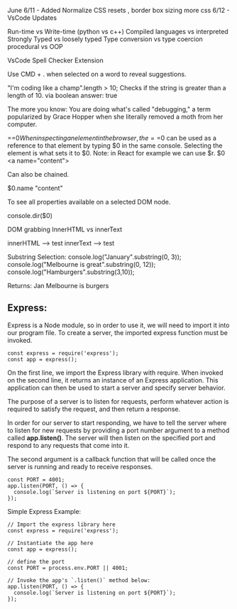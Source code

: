 June
6/11 - Added Normalize CSS resets , border box sizing more css
6/12 - VsCode Updates




Run-time vs Write-time (python vs c++)
Compiled languages vs interpreted
Strongly Typed vs loosely typed
Type conversion vs type coercion
procedural vs OOP




VsCode Spell Checker Extension

Use CMD + . when selected on a word to reveal suggestions.





"I'm coding like a champ".length > 10;
Checks if the string is greater than a length of 10. via boolean
answer: true

The more you know:
You are doing what's called "debugging," a term popularized by Grace Hopper when she literally removed a moth from her computer.


<a name="content"></a> ==$0
When inspecting an element in the browser, the ==$0 can be used as a reference to that element by typing $0 in the same console.
Selecting the element is what sets it to $0. Note: in React for example we can use $r.
$0
<a name=​"content">​</a>​

Can also be chained.

$0.name
"content"

To see all properties available on a selected DOM node.

console.dir($0)



DOM
grabbing InnerHTML vs innerText

innerHTML -->  <span> test </span>
innerText --> test



Substring Selection:
console.log("January".substring(0, 3));
console.log("Melbourne is great".substring(0, 12));
console.log("Hamburgers".substring(3,10));

Returns:
Jan
Melbourne is
burgers



## Express:
Express is a Node module, so in order to use it, we will need to import it into our program file. To create a server, the imported express function must be invoked.
```
const express = require('express');
const app = express();
```

On the first line, we import the Express library with require. When invoked on the second line, it returns an instance of an Express application. This application can then be used to start a server and specify server behavior.

The purpose of a server is to listen for requests, perform whatever action is required to satisfy the request, and then return a response.

In order for our server to start responding, we have to tell the server where to listen for new requests by providing a port number argument to a method called **app.listen()**. The server will then listen on the specified port and respond to any requests that come into it.

The second argument is a callback function that will be called once the server is running and ready to receive responses.

```
const PORT = 4001;
app.listen(PORT, () => {
  console.log(`Server is listening on port ${PORT}`);
});
```


Simple Express Example:
```
// Import the express library here
const express = require('express');

// Instantiate the app here
const app = express();

// define the port
const PORT = process.env.PORT || 4001;

// Invoke the app's `.listen()` method below:
app.listen(PORT, () => {
  console.log(`Server is listening on port ${PORT}`);
});
```